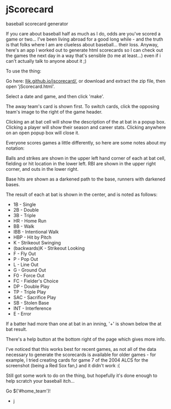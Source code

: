 jScorecard
==========

baseball scorecard generator


  If you care about baseball half as much as I do, odds are you've scored a game or two...  I've been living abroad for a good long while - and the truth is that folks where I am are clueless about baseball... their loss.  Anyway, here's an app I worked out to generate html scorecards so I can check out the games the next day in a way that's sensible (to me at least...) even if i can't actually talk to anyone about it ;)

  To use the thing:
  
  Go here: [lljk.github.io/jscorecard/](http://lljk.github.io/jscorecard), or download and extract the zip file, then open 'jScorecard.html'.

  Select a date and game, and then click 'make'.
  
  The away team's card is shown first. To switch cards, click the opposing team's image to the right of the game header.
  
  Clicking an at bat cell will show the description of the at bat in a popup box.  Clicking a player will show their season and career stats.  Clicking anywhere on an open popup box will close it.

  Everyone scores games a little differently, so here are some notes about my notation:

  Balls and strikes are shown in the upper left hand corner of each at bat cell, fielding or hit location in the lower left.  RBI are shown in the upper right corner, and outs in the lower right.

  Base hits are shown as a darkened path to the base, runners with darkened bases.

  The result of each at bat is shown in the center, and is noted as follows:

  * 1B - Single
  * 2B - Double
  * 3B - Triple
  * HR - Home Run
  * BB - Walk
  * IBB - Intentional Walk
  * HBP - Hit by Pitch
  * K - Strikeout Swinging
  * (backwards)K - Strikeout Looking
  * F - Fly Out
  * P - Pop Out
  * L - Line Out
  * G - Ground Out
  * F0 - Force Out
  * FC - Fielder's Choice
  * DP - Double Play
  * TP - Triple Play
  * SAC - Sacrifice Play
  * SB - Stolen Base
  * INT - Interference
  * E - Error

  If a batter had more than one at bat in an inning, '+' is shown below the at bat result.
  
  There's a help button at the bottom right of the page which gives more info.

  I've noticed that this works best for recent games, as not all of the data necessary to generate the scorecards is available for older games - for example, I tried creating cards for game 7 of the 2004 ALCS for the screenshot (being a Red Sox fan,) and it didn't work :(

  Still got some work to do on the thing, but hopefully it's done enough to help scratch your baseball itch...

  Go $('#home_team')!

  - j
